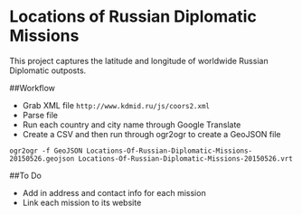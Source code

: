 # Locations of Russian Diplomatic Missions
This project captures the latitude and longitude of worldwide Russian Diplomatic outposts.

##Workflow
* Grab XML file
`http://www.kdmid.ru/js/coors2.xml`
* Parse file
* Run each country and city name through Google Translate
* Create a CSV and then run through ogr2ogr to create a GeoJSON file
```
ogr2ogr -f GeoJSON Locations-Of-Russian-Diplomatic-Missions-20150526.geojson Locations-Of-Russian-Diplomatic-Missions-20150526.vrt
```

##To Do
* Add in address and contact info for each mission
* Link each mission to its website
